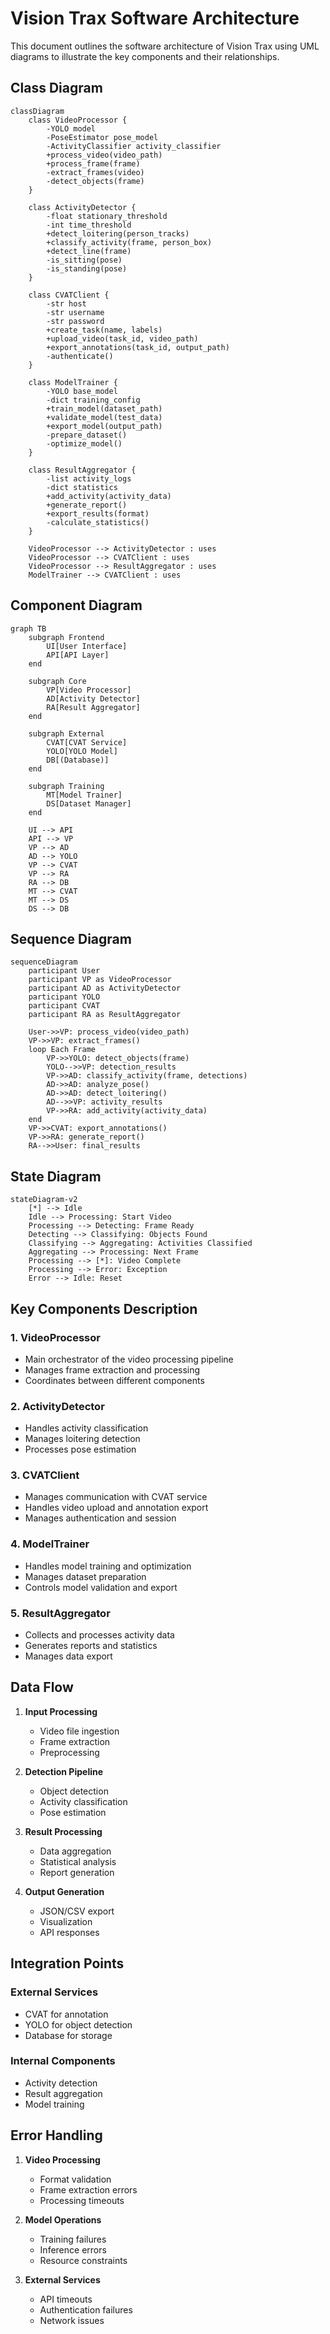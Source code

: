 # Vision Trax Software Architecture

This document outlines the software architecture of Vision Trax using UML diagrams to illustrate the key components and their relationships.

## Class Diagram

```mermaid
classDiagram
    class VideoProcessor {
        -YOLO model
        -PoseEstimator pose_model
        -ActivityClassifier activity_classifier
        +process_video(video_path)
        +process_frame(frame)
        -extract_frames(video)
        -detect_objects(frame)
    }

    class ActivityDetector {
        -float stationary_threshold
        -int time_threshold
        +detect_loitering(person_tracks)
        +classify_activity(frame, person_box)
        +detect_line(frame)
        -is_sitting(pose)
        -is_standing(pose)
    }

    class CVATClient {
        -str host
        -str username
        -str password
        +create_task(name, labels)
        +upload_video(task_id, video_path)
        +export_annotations(task_id, output_path)
        -authenticate()
    }

    class ModelTrainer {
        -YOLO base_model
        -dict training_config
        +train_model(dataset_path)
        +validate_model(test_data)
        +export_model(output_path)
        -prepare_dataset()
        -optimize_model()
    }

    class ResultAggregator {
        -list activity_logs
        -dict statistics
        +add_activity(activity_data)
        +generate_report()
        +export_results(format)
        -calculate_statistics()
    }

    VideoProcessor --> ActivityDetector : uses
    VideoProcessor --> CVATClient : uses
    VideoProcessor --> ResultAggregator : uses
    ModelTrainer --> CVATClient : uses
```

## Component Diagram

```mermaid
graph TB
    subgraph Frontend
        UI[User Interface]
        API[API Layer]
    end

    subgraph Core
        VP[Video Processor]
        AD[Activity Detector]
        RA[Result Aggregator]
    end

    subgraph External
        CVAT[CVAT Service]
        YOLO[YOLO Model]
        DB[(Database)]
    end

    subgraph Training
        MT[Model Trainer]
        DS[Dataset Manager]
    end

    UI --> API
    API --> VP
    VP --> AD
    AD --> YOLO
    VP --> CVAT
    VP --> RA
    RA --> DB
    MT --> CVAT
    MT --> DS
    DS --> DB
```

## Sequence Diagram

```mermaid
sequenceDiagram
    participant User
    participant VP as VideoProcessor
    participant AD as ActivityDetector
    participant YOLO
    participant CVAT
    participant RA as ResultAggregator

    User->>VP: process_video(video_path)
    VP->>VP: extract_frames()
    loop Each Frame
        VP->>YOLO: detect_objects(frame)
        YOLO-->>VP: detection_results
        VP->>AD: classify_activity(frame, detections)
        AD->>AD: analyze_pose()
        AD->>AD: detect_loitering()
        AD-->>VP: activity_results
        VP->>RA: add_activity(activity_data)
    end
    VP->>CVAT: export_annotations()
    VP->>RA: generate_report()
    RA-->>User: final_results
```

## State Diagram

```mermaid
stateDiagram-v2
    [*] --> Idle
    Idle --> Processing: Start Video
    Processing --> Detecting: Frame Ready
    Detecting --> Classifying: Objects Found
    Classifying --> Aggregating: Activities Classified
    Aggregating --> Processing: Next Frame
    Processing --> [*]: Video Complete
    Processing --> Error: Exception
    Error --> Idle: Reset
```

## Key Components Description

### 1. VideoProcessor
- Main orchestrator of the video processing pipeline
- Manages frame extraction and processing
- Coordinates between different components

### 2. ActivityDetector
- Handles activity classification
- Manages loitering detection
- Processes pose estimation

### 3. CVATClient
- Manages communication with CVAT service
- Handles video upload and annotation export
- Manages authentication and session

### 4. ModelTrainer
- Handles model training and optimization
- Manages dataset preparation
- Controls model validation and export

### 5. ResultAggregator
- Collects and processes activity data
- Generates reports and statistics
- Manages data export

## Data Flow

1. **Input Processing**
   - Video file ingestion
   - Frame extraction
   - Preprocessing

2. **Detection Pipeline**
   - Object detection
   - Activity classification
   - Pose estimation

3. **Result Processing**
   - Data aggregation
   - Statistical analysis
   - Report generation

4. **Output Generation**
   - JSON/CSV export
   - Visualization
   - API responses

## Integration Points

### External Services
- CVAT for annotation
- YOLO for object detection
- Database for storage

### Internal Components
- Activity detection
- Result aggregation
- Model training

## Error Handling

1. **Video Processing**
   - Format validation
   - Frame extraction errors
   - Processing timeouts

2. **Model Operations**
   - Training failures
   - Inference errors
   - Resource constraints

3. **External Services**
   - API timeouts
   - Authentication failures
   - Network issues 